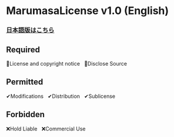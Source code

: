 # MarumasaLicense v1.0 (English)
### [日本語版はこちら](https://github.com/malken21/MarumasaLicenses/blob/main/MarumasaLicense_v1.0/LICENSE-ja.md)
## Required
📄License and copyright notice&nbsp;&nbsp;&nbsp;📄Disclose Source
<br>
## Permitted
✔Modifications&nbsp;&nbsp;&nbsp;✔Distribution&nbsp;&nbsp;&nbsp;✔Sublicense
<br>
## Forbidden
❌Hold Liable&nbsp;&nbsp;&nbsp;❌Commercial Use

